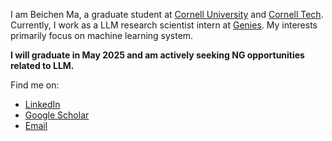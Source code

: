 <!--
**Beichen-Ma/Beichen-Ma** is a ✨ _special_ ✨ repository because its `README.md` (this file) appears on your GitHub profile.

Here are some ideas to get you started:

- 🔭 I’m currently working on ...
- 🌱 I’m currently learning ...
- 👯 I’m looking to collaborate on ...
- 🤔 I’m looking for help with ...
- 💬 Ask me about ...
- 📫 How to reach me: ...
- 😄 Pronouns: ...
- ⚡ Fun fact: ...
-->

<!-- [![Anurag's GitHub stats](https://github-readme-stats.vercel.app/api?username=Qiaolin-Yu&count_private=true&show_icons=true&hide=stars)](https://github.com/anuraghazra/github-readme-stats)
 -->
I am Beichen Ma, a graduate student at [Cornell University](https://www.cornell.edu/) and [Cornell Tech](https://tech.cornell.edu/). Currently, I work as a LLM research scientist intern at [Genies](https://genies.com/). My interests primarily focus on machine learning system.

<!-- Currently, I am actively seeking **2024 summer internship** opportunities in both the United States and China. -->
**I will graduate in May 2025 and am actively seeking NG opportunities related to LLM.** 

Find me on: 
- [LinkedIn](https://www.linkedin.com/in/beichen-ma/)
- [Google Scholar](https://scholar.google.com/citations?user=am5fNA4AAAAJ&hl=en)
- [Email](mailto:bm685@cornell.edu)

